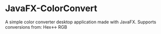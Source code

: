# JavaFX-ColorConvert
A simple color converter desktop application made with JavaFX. Supports conversions from: Hex&lt;-> RGB
